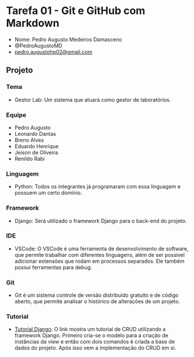 # Tarefa 01 - Git e GitHub com Markdown

* Nome: Pedro Augusto Medeiros Damasceno
* @PedroAugustoMD
* pedro.augustohp02@gmail.com

## Projeto

### Tema
* Gestor Lab: Um sistema que atuará como gestor de laboratórios.
### Equipe
* Pedro Augusto
* Leonardo Dantas
* Breno Alves
* Eduardo Henrique
* Jeison de Oliveira
* Renildo Rabi

### Linguagem

* Python: Todos os integrantes já programaram com essa linguagem e possuem um certo domínio.

### Framework

* Django: Será utilizado o framework Django para o back-end do projeto.
### IDE

* VSCode: O VSCode é uma ferramenta de desenvolvimento de software, que permite trabalhar com diferentes linguagens, além de ser possível adicionar extensões que rodam em processos separados. Ele também possui ferramentas para debug.

### Git

* Git é um sistema controle de versão distribuído gratuito e de código aberto, que permite analisar o histórico de alterações de um projeto.

### Tutorial

* [Tutorial Django](https://www.geeksforgeeks.org/django-crud-create-retrieve-update-delete-function-based-views/): O link mostra um tutorial de CRUD utilizando a framework Django. Primeiro cria-se o modelo para a criação de instâncias da view e então com dois comandos é criada a base de dados do projeto. Após isso vem a implementação do CRUD em si.